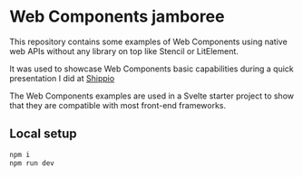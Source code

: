 # Web Components jamboree

This repository contains some examples of Web Components using native web APIs without any library on top like Stencil or LitElement.

It was used to showcase Web Components basic capabilities during a quick presentation I did at [Shippio](https://www.shippio.io/)

The Web Components examples are used in a Svelte starter project to show that they are compatible with most front-end frameworks.

## Local setup

```sh
npm i
npm run dev
```
